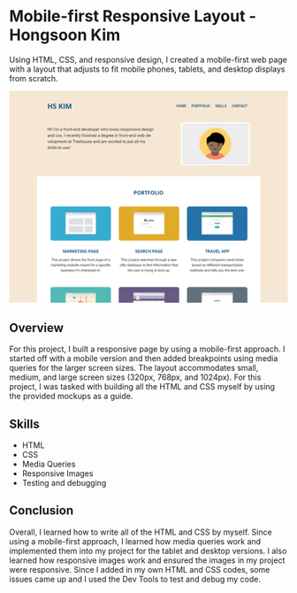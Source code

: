 # Mobile-first Responsive Layout - Hongsoon Kim
<p>Using HTML, CSS, and responsive design, I created a mobile-first web page with a layout that adjusts to fit mobile phones, tablets, and desktop displays from scratch.</p>

<p align="center">
  <img src="https://github.com/hkim2979/treehouse_project_2_hongsoonkim/blob/main/image_1.png">
</p>

## Overview
For this project, I built a responsive page by using a mobile-first approach. I started off with a mobile version and then added breakpoints using media queries for the larger screen sizes. The layout accommodates small, medium, and large screen sizes (320px, 768px, and 1024px). For this project, I was tasked with building all the HTML and CSS myself by using the provided mockups as a guide. 

## Skills
- HTML
- CSS
- Media Queries
- Responsive Images
- Testing and debugging

## Conclusion
Overall, I learned how to write all of the HTML and CSS by myself. Since using a mobile-first approach, I learned how media queries work and implemented them into my project for the tablet and desktop versions. I also learned how responsive images work and ensured the images in my project were responsive. Since I added in my own HTML and CSS codes, some issues came up and I used the Dev Tools to test and debug my code.
